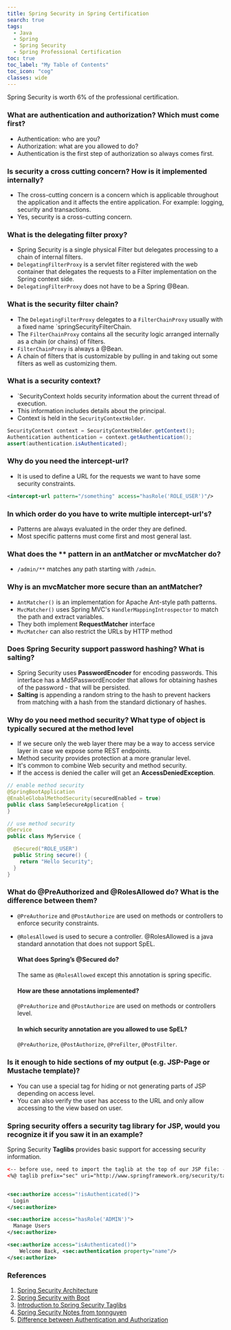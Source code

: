 ```yaml
---
title: Spring Security in Spring Certification
search: true
tags: 
  - Java
  - Spring
  - Spring Security
  - Spring Professional Certification
toc: true
toc_label: "My Table of Contents"
toc_icon: "cog"
classes: wide
---
```


Spring Security is worth 6% of the professional certification.

### What are authentication and authorization? Which must come first?  
 - Authentication: who are you?
 - Authorization: what are you allowed to do?
 - Authentication is the first step of authorization so always comes first.	

### Is security a cross cutting concern? How is it implemented internally?  
- The cross-cutting concern is a concern which is applicable throughout the application and it affects the entire application. For example: logging, security and transactions.
- Yes, security is a cross-cutting concern.

### What is the delegating filter proxy?

- Spring Security is a single physical Filter but delegates processing to a chain of internal filters.
- `DelegatingFilterProxy` is a servlet filter registered with the web container that delegates the requests to a Filter implementation on the Spring context side.
- `DelegatingFilterProxy` does not have to be a Spring @Bean.

### What is the security filter chain?

- The `DelegatingFilterProxy` delegates to a `FilterChainProxy` usually with a fixed name  `springSecurityFilterChain.
-  The `FilterChainProxy` contains all the security logic arranged internally as a chain (or chains) of filters. 
-  `FilterChainProxy` is always a @Bean.
-  A chain of filters that is customizable by pulling in and taking out some filters as well as customizing them.

### What is a security context?

- `SecurityContext holds security information about the current thread of execution. 
- This information includes details about the principal. 
- Context is held in the `SecurityContextHolder`.

```java
SecurityContext context = SecurityContextHolder.getContext();
Authentication authentication = context.getAuthentication();
assert(authentication.isAuthenticated);
```

### Why do you need the intercept-url?
- It is used to define a URL for the requests we want to have some security constraints.

```xml
<intercept-url pattern="/something" access="hasRole('ROLE_USER')"/>
```

### In which order do you have to write multiple intercept-url's?

- Patterns are always evaluated in the order they are defined. 
- Most specific patterns must come first and most general last.

### What does the ** pattern in an antMatcher or mvcMatcher do?

- `/admin/**` matches any path starting with `/admin`.

### Why is an mvcMatcher more secure than an antMatcher?

- `AntMatcher()` is an implementation for Apache Ant-style path patterns. 
- `MvcMatcher()` uses Spring MVC's `HandlerMappingIntrospector` to match the path and extract variables.
- They both implement **RequestMatcher** interface
- `MvcMatcher` can also restrict the URLs by HTTP method

### Does Spring Security support password hashing? What is salting?

- Spring Security uses **PasswordEncoder** for encoding passwords. This interface has a Md5PasswordEncoder that allows for obtaining hashes of the password - that will be persisted.
- **Salting** is appending a  random string to the hash to prevent hackers from matching with a hash from the standard dictionary of hashes.

### Why do you need method security? What type of object is typically secured at the method level

- If we secure only the web layer there may be a way to access service layer in case we expose some REST endpoints. 
- Method security provides protection at a more granular level.
- It's common to combine Web security and method security. 
- If the access is denied the caller will get an **AccessDeniedException**.

```java
// enable method security
@SpringBootApplication
@EnableGlobalMethodSecurity(securedEnabled = true)
public class SampleSecureApplication {
}

// use method security
@Service
public class MyService {

  @Secured("ROLE_USER")
  public String secure() {
    return "Hello Security";
  }
}
```

### What do @PreAuthorized and @RolesAllowed do? What is the difference between them?

- `@PreAuthorize` and `@PostAuthorize` are used on methods or controllers to enforce security constraints. 
- `@RolesAllowed` is used to secure a controller. @RolesAllowed is a java standard annotation that does not support SpEL. 

  #### What does Spring’s @Secured do?
    The same as `@RolesAllowed` except this annotation is spring specific.

  #### How are these annotations implemented?
    `@PreAuthorize` and `@PostAuthorize` are used on methods or controllers level.

  #### In which security annotation are you allowed to use SpEL?
    `@PreAuthorize`, `@PostAuthorize`, `@PreFilter`, `@PostFilter`.

### Is it enough to hide sections of my output (e.g. JSP-Page or Mustache template)?  
- You can use a special tag for hiding or not generating parts of JSP depending on access level. 
- You can also verify the user has access to the URL and only allow accessing to the view based on user.

### Spring security offers a security tag library for JSP, would you recognize it if you saw it in an example?

Spring Security **Taglibs** provides basic support for accessing security information.

```xml
<-- before use, need to import the taglib at the top of our JSP file: -->
<%@ taglib prefix="sec" uri="http://www.springframework.org/security/tags" %>


<sec:authorize access="!isAuthenticated()">
  Login
</sec:authorize>

<sec:authorize access="hasRole('ADMIN')">
  Manage Users
</sec:authorize>

<sec:authorize access="isAuthenticated()">
    Welcome Back, <sec:authentication property="name"/>
</sec:authorize>
```



### References
1. [Spring Security Architecture](https://spring.io/guides/topicals/spring-security-architecture)
2. [Spring Security with Boot](https://docs.spring.io/spring-security/site/docs/current/guides/html5/helloworld-boot.html)
3. [Introduction to Spring Security Taglibs](https://www.baeldung.com/spring-security-taglibs)
4. [Spring Security Notes from tonnguyen](https://quizlet.com/304129018/security-flash-cards/)
5. [Difference between Authentication and Authorization](http://www.differencebetween.net/technology/difference-between-authentication-and-authorization/)

